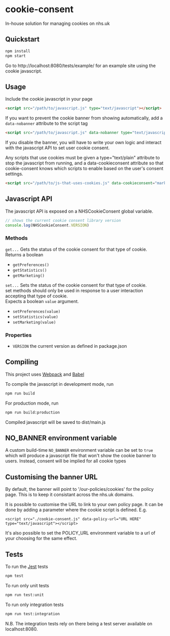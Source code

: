# cookie-consent
In-house solution for managing cookies on nhs.uk

## Quickstart

```sh
npm install
npm start
```

Go to http://localhost:8080/tests/example/ for an example site using the cookie javascript.

## Usage

Include the cookie javascript in your page
```html
<script src="/path/to/javascript.js" type="text/javascript"></script>
```

If you want to prevent the cookie banner from showing automatically, add a
`data-nobanner` attribute to the script tag
```html
<script src="/path/to/javascript.js" data-nobanner type="text/javascript"></script>
```

If you disable the banner, you will have to write your own logic and interact with
the javascript API to set user cookie consent.

Any scripts that use cookies must be given a type="text/plain" attribute to stop the
javascript from running, and a data-cookieconsent attribute so that cookie-consent knows
which scripts to enable based on the user's consent settings.

```html
<script src="/path/to/js-that-uses-cookies.js" data-cookieconsent="marketing" type="text/plain"></script>
```

## Javascript API

The javascript API is exposed on a NHSCookieConsent global variable.

```js
// shows the current cookie consent library version
console.log(NHSCookieConsent.VERSION)
```

### Methods

`get...` Gets the status of the cookie consent for that type of cookie.  
Returns a boolean

- `getPreferences()`
- `getStatistics()`
- `getMarketing()`

`set...` Sets the status of the cookie consent for that type of cookie.  
set methods should only be used in response to a user interaction accepting that type of cookie.  
Expects a boolean `value` argument.

- `setPreferences(value)`
- `setStatistics(value)`
- `setMarketing(value)`

### Properties

- `VERSION` the current version as defined in package.json

## Compiling

This project uses [Webpack](https://webpack.js.org/) and [Babel](https://babeljs.io/)

To compile the javascript in development mode, run
```sh
npm run build
```

For production mode, run
```sh
npm run build:production
```

Compiled javascript will be saved to dist/main.js

## NO_BANNER environment variable

A custom build-time `NO_BANNER` environment variable can be set to `true` which
will produce a javascript file that won't show the cookie banner to users.
Instead, consent will be implied for all cookie types

## Customising the banner URL

By default, the banner will point to '/our-policies/cookies' for the policy page.
This is to keep it consistant across the nhs.uk domains.

It is possible to customise the URL to link to your own policy page. It can be done by
adding a parameter where the cookie script is defined. E.g.

```
<script src="./cookie-consent.js" data-policy-url="URL HERE" type="text/javascript"></script>
```

It's also possible to set the POLICY_URL environment variable to a url of your choosing for the same effect.

## Tests

To run the [Jest](https://jestjs.io/en/) tests

```sh
npm test
```

To run only unit tests
```sh
npm run test:unit
```

To run only integration tests
```sh
npm run test:integration
```

N.B. The integration tests rely on there being a test server available on localhost:8080.
